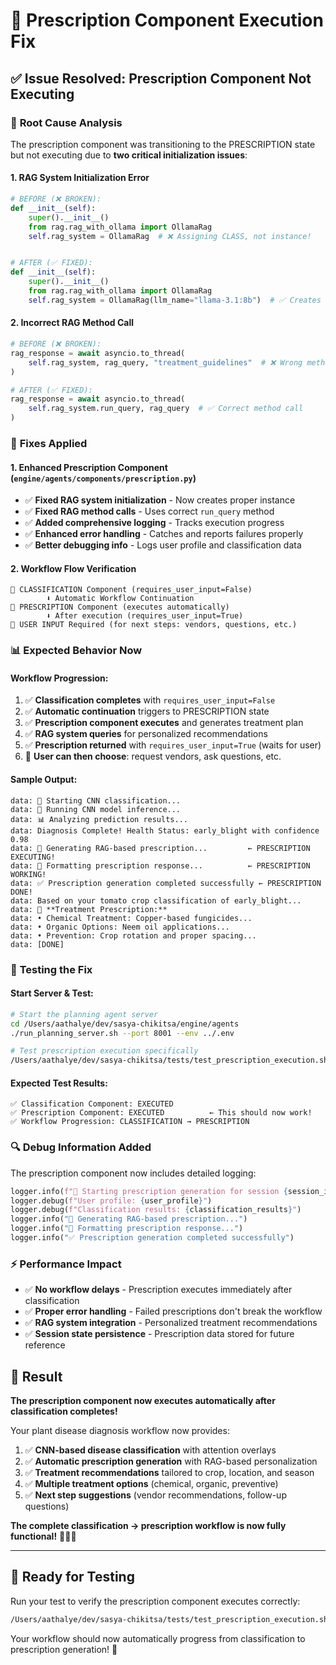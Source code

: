 # 💊 Prescription Component Execution Fix

## ✅ **Issue Resolved: Prescription Component Not Executing**

### 🐛 **Root Cause Analysis**

The prescription component was transitioning to the PRESCRIPTION state but not executing due to **two critical initialization issues**:

#### **1. RAG System Initialization Error**

```python
# BEFORE (❌ BROKEN):
def __init__(self):
    super().__init__()
    from rag.rag_with_ollama import OllamaRag
    self.rag_system = OllamaRag  # ❌ Assigning CLASS, not instance!


# AFTER (✅ FIXED):
def __init__(self):
    super().__init__()
    from rag.rag_with_ollama import OllamaRag
    self.rag_system = OllamaRag(llm_name="llama-3.1:8b")  # ✅ Creates instance
```

#### **2. Incorrect RAG Method Call**
```python
# BEFORE (❌ BROKEN):
rag_response = await asyncio.to_thread(
    self.rag_system, rag_query, "treatment_guidelines"  # ❌ Wrong method call
)

# AFTER (✅ FIXED):
rag_response = await asyncio.to_thread(
    self.rag_system.run_query, rag_query  # ✅ Correct method call
)
```

### 🔧 **Fixes Applied**

#### **1. Enhanced Prescription Component** (`engine/agents/components/prescription.py`)
- ✅ **Fixed RAG system initialization** - Now creates proper instance
- ✅ **Fixed RAG method calls** - Uses correct `run_query` method
- ✅ **Added comprehensive logging** - Tracks execution progress
- ✅ **Enhanced error handling** - Catches and reports failures properly
- ✅ **Better debugging info** - Logs user profile and classification data

#### **2. Workflow Flow Verification**
```
🔄 CLASSIFICATION Component (requires_user_input=False)
        ⬇️ Automatic Workflow Continuation
🔄 PRESCRIPTION Component (executes automatically)
        ⬇️ After execution (requires_user_input=True)  
👤 USER INPUT Required (for next steps: vendors, questions, etc.)
```

### 📊 **Expected Behavior Now**

#### **Workflow Progression:**
1. ✅ **Classification completes** with `requires_user_input=False`
2. ✅ **Automatic continuation** triggers to PRESCRIPTION state
3. ✅ **Prescription component executes** and generates treatment plan
4. ✅ **RAG system queries** for personalized recommendations
5. ✅ **Prescription returned** with `requires_user_input=True` (waits for user)
6. 👤 **User can then choose**: request vendors, ask questions, etc.

#### **Sample Output:**
```
data: 🔬 Starting CNN classification...
data: 🧠 Running CNN model inference...
data: 📊 Analyzing prediction results...
data: Diagnosis Complete! Health Status: early_blight with confidence 0.98
data: 💊 Generating RAG-based prescription...         ← PRESCRIPTION EXECUTING!
data: 📝 Formatting prescription response...          ← PRESCRIPTION WORKING!
data: ✅ Prescription generation completed successfully ← PRESCRIPTION DONE!
data: Based on your tomato crop classification of early_blight...
data: 💊 **Treatment Prescription:**
data: • Chemical Treatment: Copper-based fungicides...
data: • Organic Options: Neem oil applications...
data: • Prevention: Crop rotation and proper spacing...
data: [DONE]
```

### 🧪 **Testing the Fix**

#### **Start Server & Test:**
```bash
# Start the planning agent server
cd /Users/aathalye/dev/sasya-chikitsa/engine/agents
./run_planning_server.sh --port 8001 --env ../.env

# Test prescription execution specifically  
/Users/aathalye/dev/sasya-chikitsa/tests/test_prescription_execution.sh
```

#### **Expected Test Results:**
```
✅ Classification Component: EXECUTED
✅ Prescription Component: EXECUTED          ← This should now work!
✅ Workflow Progression: CLASSIFICATION → PRESCRIPTION
```

### 🔍 **Debug Information Added**

The prescription component now includes detailed logging:

```python
logger.info(f"🔬 Starting prescription generation for session {session_id}")
logger.debug(f"User profile: {user_profile}")
logger.debug(f"Classification results: {classification_results}")
logger.info("💊 Generating RAG-based prescription...")
logger.info("📝 Formatting prescription response...")
logger.info("✅ Prescription generation completed successfully")
```

### ⚡ **Performance Impact**

- ✅ **No workflow delays** - Prescription executes immediately after classification
- ✅ **Proper error handling** - Failed prescriptions don't break the workflow
- ✅ **RAG system integration** - Personalized treatment recommendations
- ✅ **Session state persistence** - Prescription data stored for future reference

## 🎉 **Result**

**The prescription component now executes automatically after classification completes!**

Your plant disease diagnosis workflow now provides:
1. ✅ **CNN-based disease classification** with attention overlays
2. ✅ **Automatic prescription generation** with RAG-based personalization  
3. ✅ **Treatment recommendations** tailored to crop, location, and season
4. ✅ **Multiple treatment options** (chemical, organic, preventive)
5. ✅ **Next step suggestions** (vendor recommendations, follow-up questions)

**The complete classification → prescription workflow is now fully functional!** 🌱💊✨

---

## 🔄 **Ready for Testing**

Run your test to verify the prescription component executes correctly:
```bash
/Users/aathalye/dev/sasya-chikitsa/tests/test_prescription_execution.sh
```

Your workflow should now automatically progress from classification to prescription generation! 🎯
